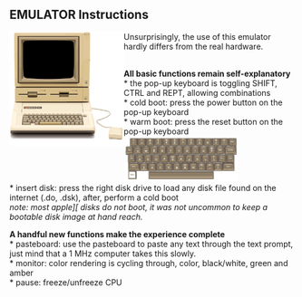 ## EMULATOR Instructions

<img src="/res/appleIIplus_bck_650.png?raw=true" width=40% align="left" />
Unsurprisingly, the use of this emulator hardly differs from the real hardware.<br><br>

__All basic functions remain self-explanatory__  
\* the pop-up keyboard is toggling SHIFT, CTRL and REPT, allowing combinations  
\* cold boot: press the power button on the pop-up keyboard  
\* warm boot: press the reset button on the pop-up keyboard
<img src="../res/appleIIplus_kbd_650.png?raw=true" width=40%/>  
\* insert disk: press the right disk drive to load any disk file found on the internet (.do, .dsk), after, perform a cold boot  
_note: most apple][ disks do not boot, it was not uncommon to keep a bootable disk image at hand reach._  


__A handful new functions make the experience complete__  
\* pasteboard: use the pasteboard to paste any text through the text prompt, just mind that a 1 MHz computer takes this slowly.  
\* monitor: color rendering is cycling through, color, black/white, green and amber  
\* pause: freeze/unfreeze CPU
